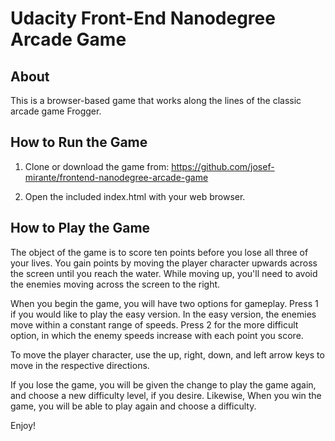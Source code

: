 <h1>Udacity Front-End Nanodegree Arcade Game</h1>


<h2>About</h2>

This is a browser-based game that works along the lines of the classic arcade
game Frogger.


<h2>How to Run the Game</h2>

1) Clone or download the game from:
	https://github.com/josef-mirante/frontend-nanodegree-arcade-game

2) Open the included index.html with your web browser.


<h2>How to Play the Game</h2>

The object of the game is to score ten points before you lose all three of
your lives.  You gain points by moving the player character upwards across the
screen until you reach the water.  While moving up, you'll need to avoid
the enemies moving across the screen to the right.

When you begin the game, you will have two options for gameplay.  Press 1 if
you would like to play the easy version.  In the easy version, the enemies move
within a constant range of speeds. Press 2 for the more difficult option,
in which the enemy speeds increase with each point you score.

To move the player character, use the up, right, down, and left arrow keys to
move in the respective directions.

If you lose the game, you will be given the change to play the game again, and
choose a new difficulty level, if you desire.  Likewise, When you win the game,
you will be able to play again and choose a difficulty.


Enjoy!